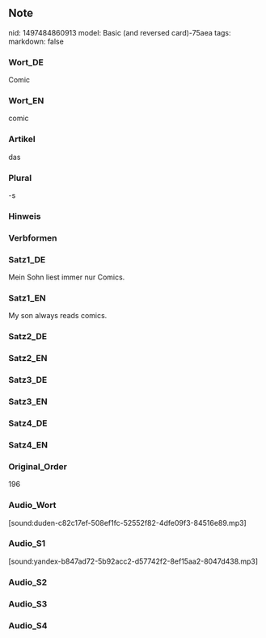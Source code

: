 ## Note
nid: 1497484860913
model: Basic (and reversed card)-75aea
tags: 
markdown: false

### Wort_DE
Comic

### Wort_EN
comic

### Artikel
das

### Plural
-s

### Hinweis


### Verbformen


### Satz1_DE
Mein Sohn liest immer nur Comics.

### Satz1_EN
My son always reads comics.

### Satz2_DE


### Satz2_EN


### Satz3_DE


### Satz3_EN


### Satz4_DE


### Satz4_EN


### Original_Order
196

### Audio_Wort
[sound:duden-c82c17ef-508ef1fc-52552f82-4dfe09f3-84516e89.mp3]

### Audio_S1
[sound:yandex-b847ad72-5b92acc2-d57742f2-8ef15aa2-8047d438.mp3]

### Audio_S2


### Audio_S3


### Audio_S4

